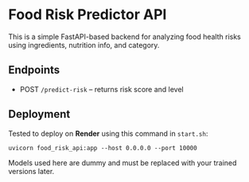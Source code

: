 # Food Risk Predictor API

This is a simple FastAPI-based backend for analyzing food health risks using ingredients, nutrition info, and category.

## Endpoints
- POST `/predict-risk` – returns risk score and level

## Deployment
Tested to deploy on **Render** using this command in `start.sh`:
```
uvicorn food_risk_api:app --host 0.0.0.0 --port 10000
```

Models used here are dummy and must be replaced with your trained versions later.
